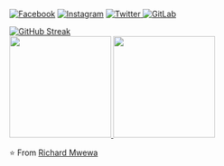 <a href="https://www.facebook.com/rly0nheart/"><img alt="Facebook" src="https://img.shields.io/badge/Facebook-rly0nheart-blue?style=flat-square&logo=Facebook"></a>  <a href="https://www.instagram.com/rlyonheart/"><img alt="Instagram" src="https://img.shields.io/badge/Instagram-rlyonheart-red?style=flat-square&logo=instagram"></a> 
<a href=" https://www.twitter.com/rly0nheart/"><img alt="Twitter" src="https://img.shields.io/twitter/follow/rly0nheart?style=flat-square&logo=twitter">  <a href="https://www.gitlab.com/rlyonheart/"><img alt="GitLab" src="https://img.shields.io/badge/Gitlab-rlyonheart-orange?style=flat-square&logo=Gitlab"></a>

[![GitHub Streak](http://github-readme-streak-stats.herokuapp.com?user=rlyonheart&theme=react)](https://git.io/streak-stats)
<br/>
<a href="https://github.com/rlyonheart">
  <img height="180em" src="https://github-readme-stats.vercel.app/api?username=rlyonheart&theme=react&show_icons=true&layout=compact" />
  <img height="180em" src="https://github-readme-stats.vercel.app/api/top-langs/?username=rlyonheart&theme=react&layout=compact" />
</a>
<br/>

⭐️ From [Richard Mwewa](https://about.me/rlyonheart)
